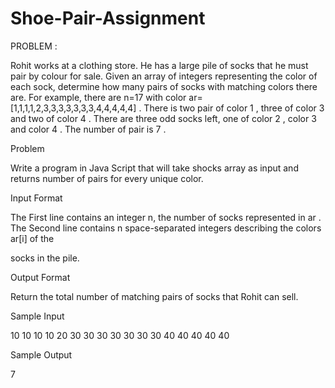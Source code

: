 # Shoe-Pair-Assignment
PROBLEM :



Rohit works at a clothing store. He has a large pile of socks that he must pair by colour for sale. Given an array of integers representing the color of each sock, determine how many pairs of socks with matching colors there are. For example, there are n=17 with color ar=[1,1,1,1,2,3,3,3,3,3,3,3,4,4,4,4,4] . There is two pair of color 1 , three of color 3 and two of color 4 . There are three odd socks left, one of color 2 , color 3 and color 4 . The number of pair is 7 . 



Problem 

Write a program in Java Script that will take shocks array as input and returns number of pairs for every unique color. 



Input Format

The First line contains an integer n, the number of socks represented in ar . The Second line contains n space-separated integers describing the colors ar[i] of the 

socks in the pile. 



Output Format 

Return the total number of matching pairs of socks that Rohit can sell. 



Sample Input

 10 10 10 10 20 30 30 30 30 30 30 30 40 40 40 40 40 



Sample Output 

7 
